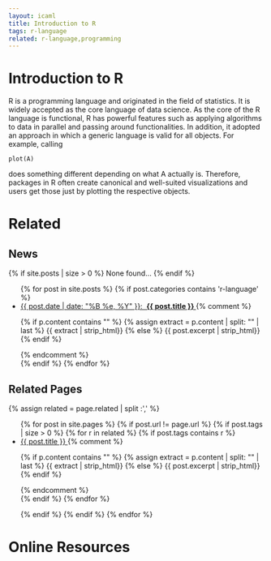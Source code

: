 ```yaml
---
layout: icaml
title: Introduction to R
tags: r-language
related: r-language,programming
---
```

# Introduction to R

R is a programming language and originated in the field of statistics. It is widely accepted as the core language of data science.
As the core of the R language is functional, R has powerful features such as
applying algorithms to data in parallel and passing around functionalities. In addition, it adopted an approach in which a generic language
is valid for all objects. For example, calling
```
plot(A)
```
does something different depending on what A actually is. Therefore, packages in R often create canonical and well-suited visualizations and users
get those just by plotting the respective objects.


# Related

## News
{% if site.posts | size > 0 %}
None found...
{% endif %}

<ul>
{% for post in site.posts %}
  {% if post.categories contains 'r-language' %}

<li>
<a href="{{ post.url }}"><time>{{ post.date | date: "%B %e, %Y" }}</time>: &nbsp;<b>{{ post.title }} </b></a>
{% comment %}
<p>
    {% if p.content contains "<!--content-->" %}
        {% assign extract = p.content | split: "<!--content-->" | last  %}
        {{ extract | strip_html}}
    {% else %}
        {{ post.excerpt | strip_html}}
    {% endif %}
</p>
{% endcomment %}
</li>
 {% endif %}
 {% endfor %}
 
</ul>

## Related Pages

{% assign related =  page.related | split :','  %}

<ul>
{% for post in  site.pages  %}
{% if post.url != page.url %}
{% if post.tags | size > 0 %}
  {% for r in related %}
   {% if post.tags contains r %}
<li>
<a href="{{ post.url }}">{{ post.title }} </b></a>
{% comment %}
<p>
    {% if p.content contains "<!--content-->" %}
        {% assign extract = p.content | split: "<!--content-->" | last  %}
        {{ extract | strip_html}}
    {% else %}
        {{ post.excerpt | strip_html}}
    {% endif %}
</p>
{% endcomment %}
</li>
   {% endif %}
   {% endfor %}

{% endif %}
{% endif %}
{% endfor %}
 
</ul>



# Online Resources
